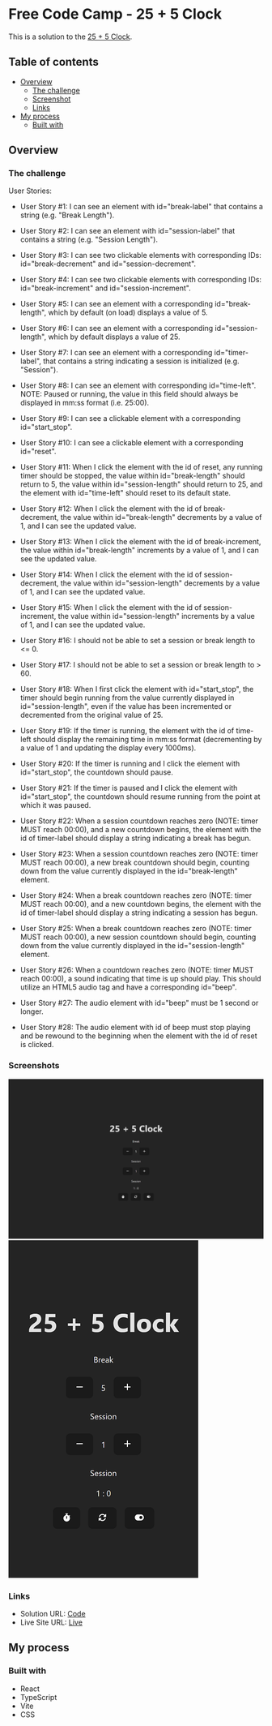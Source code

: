 # Free Code Camp - 25 + 5 Clock

This is a solution to the [25 + 5 Clock](https://www.freecodecamp.org/learn/front-end-development-libraries/front-end-development-libraries-projects/build-a-25--5-clock).

## Table of contents

-   [Overview](#overview)
    -   [The challenge](#the-challenge)
    -   [Screenshot](#screenshot)
    -   [Links](#links)
-   [My process](#my-process)
    -   [Built with](#built-with)

## Overview

### The challenge

User Stories:

-   User Story #1: I can see an element with id="break-label" that contains a string (e.g. "Break Length").

-   User Story #2: I can see an element with id="session-label" that contains a string (e.g. "Session Length").

-   User Story #3: I can see two clickable elements with corresponding IDs: id="break-decrement" and id="session-decrement".

-   User Story #4: I can see two clickable elements with corresponding IDs: id="break-increment" and id="session-increment".

-   User Story #5: I can see an element with a corresponding id="break-length", which by default (on load) displays a value of 5.

-   User Story #6: I can see an element with a corresponding id="session-length", which by default displays a value of 25.

-   User Story #7: I can see an element with a corresponding id="timer-label", that contains a string indicating a session is initialized (e.g. "Session").

-   User Story #8: I can see an element with corresponding id="time-left". NOTE: Paused or running, the value in this field should always be displayed in mm:ss format (i.e. 25:00).

-   User Story #9: I can see a clickable element with a corresponding id="start_stop".

-   User Story #10: I can see a clickable element with a corresponding id="reset".

-   User Story #11: When I click the element with the id of reset, any running timer should be stopped, the value within id="break-length" should return to 5, the value within id="session-length" should return to 25, and the element with id="time-left" should reset to its default state.

-   User Story #12: When I click the element with the id of break-decrement, the value within id="break-length" decrements by a value of 1, and I can see the updated value.

-   User Story #13: When I click the element with the id of break-increment, the value within id="break-length" increments by a value of 1, and I can see the updated value.

-   User Story #14: When I click the element with the id of session-decrement, the value within id="session-length" decrements by a value of 1, and I can see the updated value.

-   User Story #15: When I click the element with the id of session-increment, the value within id="session-length" increments by a value of 1, and I can see the updated value.

-   User Story #16: I should not be able to set a session or break length to <= 0.

-   User Story #17: I should not be able to set a session or break length to > 60.

-   User Story #18: When I first click the element with id="start_stop", the timer should begin running from the value currently displayed in id="session-length", even if the value has been incremented or decremented from the original value of 25.

-   User Story #19: If the timer is running, the element with the id of time-left should display the remaining time in mm:ss format (decrementing by a value of 1 and updating the display every 1000ms).

-   User Story #20: If the timer is running and I click the element with id="start_stop", the countdown should pause.

-   User Story #21: If the timer is paused and I click the element with id="start_stop", the countdown should resume running from the point at which it was paused.

-   User Story #22: When a session countdown reaches zero (NOTE: timer MUST reach 00:00), and a new countdown begins, the element with the id of timer-label should display a string indicating a break has begun.

-   User Story #23: When a session countdown reaches zero (NOTE: timer MUST reach 00:00), a new break countdown should begin, counting down from the value currently displayed in the id="break-length" element.

-   User Story #24: When a break countdown reaches zero (NOTE: timer MUST reach 00:00), and a new countdown begins, the element with the id of timer-label should display a string indicating a session has begun.

-   User Story #25: When a break countdown reaches zero (NOTE: timer MUST reach 00:00), a new session countdown should begin, counting down from the value currently displayed in the id="session-length" element.

-   User Story #26: When a countdown reaches zero (NOTE: timer MUST reach 00:00), a sound indicating that time is up should play. This should utilize an HTML5 audio tag and have a corresponding id="beep".

-   User Story #27: The audio element with id="beep" must be 1 second or longer.

-   User Story #28: The audio element with id of beep must stop playing and be rewound to the beginning when the element with the id of reset is clicked.

### Screenshots

![](./screenshots/desktop.png)
![](./screenshots/mobile.png)

### Links

-   Solution URL: [Code](https://github.com/yhertekin/FCC/tree/main/Frontend%20Development%20Libraries/25%2B5Clock)
-   Live Site URL: [Live](https://lively-smakager-c23054.netlify.app/)

## My process

### Built with

-   React
-   TypeScript
-   Vite
-   CSS
